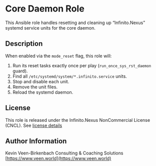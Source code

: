 # Core Daemon Role

This Ansible role handles resetting and cleaning up “Infinito.Nexus” systemd service units for the core daemon.

## Description

When enabled via the `mode_reset` flag, this role will:

1. Run its reset tasks exactly once per play (`run_once_sys_rst_daemon` guard).  
2. Find all `/etc/systemd/system/*.infinito.service` units.  
3. Stop and disable each unit.  
4. Remove the unit files.  
5. Reload the systemd daemon.

## License

This role is released under the Infinito.Nexus NonCommercial License (CNCL).
See [license details](https://s.infinito.nexus/license)

## Author Information

Kevin Veen-Birkenbach
Consulting & Coaching Solutions
[https://www.veen.world](https://www.veen.world)